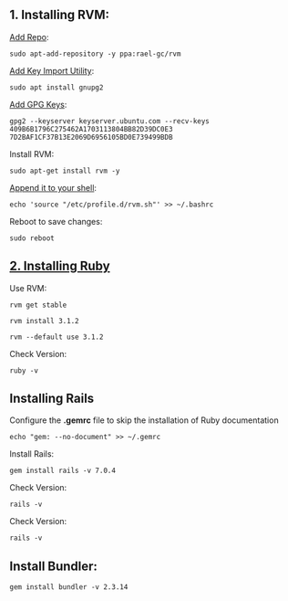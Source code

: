 ## 1. Installing RVM:

[Add Repo](https://github.com/rvm/ubuntu_rvm/blob/531e67a9903a593d2c9c1f3cb9b6ee4ec332fad2/README.md):
``` 
sudo apt-add-repository -y ppa:rael-gc/rvm
```

[Add Key Import Utility](https://rvm.io/):
```
sudo apt install gnupg2
```

[Add GPG Keys](https://rvm.io/):
``` 
gpg2 --keyserver keyserver.ubuntu.com --recv-keys 409B6B1796C275462A1703113804BB82D39DC0E3 7D2BAF1CF37B13E2069D6956105BD0E739499BDB
```

Install RVM:
```
sudo apt-get install rvm -y
```

[Append it to your shell](https://github.com/rvm/ubuntu_rvm/blob/531e67a9903a593d2c9c1f3cb9b6ee4ec332fad2/README.md):
```
echo 'source "/etc/profile.d/rvm.sh"' >> ~/.bashrc
```

Reboot to save changes:
```
sudo reboot
```

## [2. Installing Ruby](https://www.railstutorial.org/book)

Use RVM:
``` 
rvm get stable
```

```
rvm install 3.1.2
```

```
rvm --default use 3.1.2
```

Check Version:
```
ruby -v
```

## Installing Rails

Configure the __.gemrc__ file to skip the installation of Ruby documentation
```
echo "gem: --no-document" >> ~/.gemrc
```

Install Rails:
```
gem install rails -v 7.0.4
```

Check Version:
```
rails -v
```

Check Version:
```
rails -v
```

## Install Bundler:

```
gem install bundler -v 2.3.14
```
